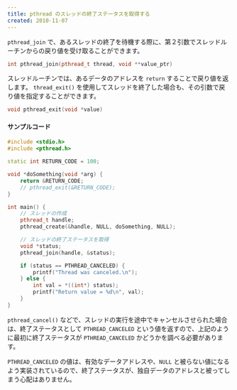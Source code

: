 ```yaml
---
title: pthread のスレッドの終了ステータスを取得する
created: 2010-11-07
---
```


`pthread_join` で、あるスレッドの終了を待機する際に、第２引数でスレッドルーチンからの戻り値を受け取ることができます。

~~~ cpp
int pthread_join(pthread_t thread, void **value_ptr)
~~~

スレッドルーチンでは、あるデータのアドレスを `return` することで戻り値を返します。
`thread_exit()` を使用してスレッドを終了した場合も、その引数で戻り値を指定することができます。

~~~ cpp
void pthread_exit(void *value)
~~~

#### サンプルコード

~~~ cpp
#include <stdio.h>
#include <pthread.h>

static int RETURN_CODE = 100;

void *doSomething(void *arg) {
    return &RETURN_CODE;
    // pthread_exit(&RETURN_CODE);
}

int main() {
    // スレッドの作成
    pthread_t handle;
    pthread_create(&handle, NULL, doSomething, NULL);

    // スレッドの終了ステータスを取得
    void *status;
    pthread_join(handle, &status);

    if (status == PTHREAD_CANCELED) {
        printf("Thread was canceled.\n");
    } else {
        int val = *((int*) status);
        printf("Return value = %d\n", val);
    }
}
~~~

`pthread_cancel()` などで、スレッドの実行を途中でキャンセルさせられた場合は、終了ステータスとして `PTHREAD_CANCELED` という値を返すので、上記のように最初に終了ステータスが `PTHREAD_CANCELED` かどうかを調べる必要があります。

`PTHREAD_CANCELED` の値は、有効なデータアドレスや、`NULL` と被らない値になるよう実装されているので、終了ステータスが、独自データのアドレスと被ってしまう心配はありません。

